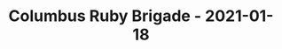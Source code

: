---
layout: post
title: Columbus Ruby Brigade - 2021-01-18
datetime: 2021-01-18 18:00:00.000000000 -05:00
name: Columbus Ruby Brigade
external_url: https://www.meetup.com/columbusrb/events/275081424/
online_event: true
year_month: 2021-01
---